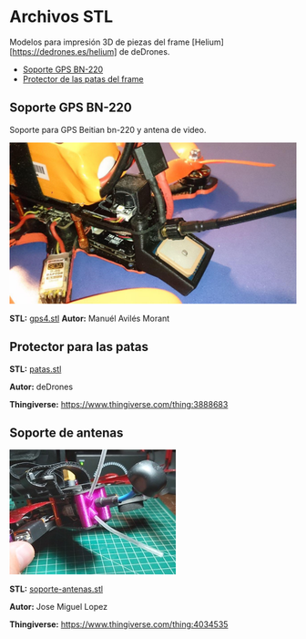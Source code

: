 # Archivos STL

Modelos para impresión 3D de piezas del frame [Helium][https://dedrones.es/helium] de deDrones.

* [Soporte GPS BN-220](#soporte-gps-bn-220)
* [Protector de las patas del frame](#protector-para-las-patas)

## Soporte GPS BN-220

Soporte para GPS Beitian bn-220 y antena de video.

![](images/gps4.png)

**STL:** [gps4.stl](gps4.stl)
**Autor:** Manuél Avilés Morant

## Protector para las patas

**STL:** [patas.stl](patas.stl)

**Autor:** deDrones

**Thingiverse:** https://www.thingiverse.com/thing:3888683

## Soporte de antenas

![](images/soporte-antenas.jpg)

**STL:** [soporte-antenas.stl](soporte-antenas.stl)

**Autor:** Jose Miguel Lopez

**Thingiverse:** https://www.thingiverse.com/thing:4034535

